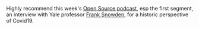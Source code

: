 Highly recommend this week's <a href="https://radioopensource.org/plagues-pathogens-and-panic/">Open Source podcast</a>, esp the first segment, an interview with Yale professor <a href="https://history.yale.edu/people/frank-snowden">Frank Snowden</a>, for a historic perspective of Covid19.
